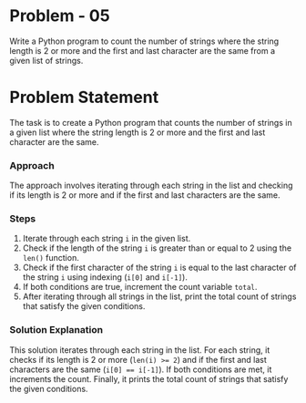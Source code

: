 # Problem - 05

Write a Python program to count the number of strings where the string length is 2 or more and the first and last character are the same from a given list of strings.

# Problem Statement

The task is to create a Python program that counts the number of strings in a given list where the string length is 2 or more and the first and last character are the same.

### Approach
The approach involves iterating through each string in the list and checking if its length is 2 or more and if the first and last characters are the same.

### Steps

1. Iterate through each string `i` in the given list.
2. Check if the length of the string `i` is greater than or equal to 2 using the `len()` function.
3. Check if the first character of the string `i` is equal to the last character of the string `i` using indexing (`i[0]` and `i[-1]`).
4. If both conditions are true, increment the count variable `total`.
5. After iterating through all strings in the list, print the total count of strings that satisfy the given conditions.

### Solution Explanation

This solution iterates through each string in the list. For each string, it checks if its length is 2 or more (`len(i) >= 2`) and if the first and last characters are the same (`i[0] == i[-1]`). If both conditions are met, it increments the count. Finally, it prints the total count of strings that satisfy the given conditions.


